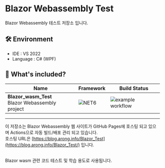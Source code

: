 # Blazor Webassembly Test
Blazor Webassembly 테스트 저장소 입니다.

🛠️ Environment
-

- IDE : VS 2022
- Language : C# (WPF)


📁 What's included?
-

| Name| Framework | Build Status |
| --- | --- | --- | 
| **Blazor_wasm_Test**<br/>Blazor Webassembly project | ![NET6](https://img.shields.io/badge/.NET-6.0-red) | ![example workflow](https://github.com/tyeom/Blazor_Test/actions/workflows/dotnet.yml/badge.svg)

***

이 저장소는 Blazor Webassembly 웹 사이트가 GitHub Pages에 호스팅 되고 있으며 Actions으로 자동 빌드/배포 관리 되고 있습니다.<br/>
호스팅 URL은 [https://blog.arong.info/Blazor_Test](https://blog.arong.info/Blazor_Test/) 입니다.<br/><br/>

Blazor wasm 관련 코드 테스트 및 학습 용도로 사용됩니다.
